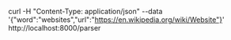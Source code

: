 
curl -H "Content-Type: application/json" --data '{"word":"websites","url":"https://en.wikipedia.org/wiki/Website"}' http://localhost:8000/parser

